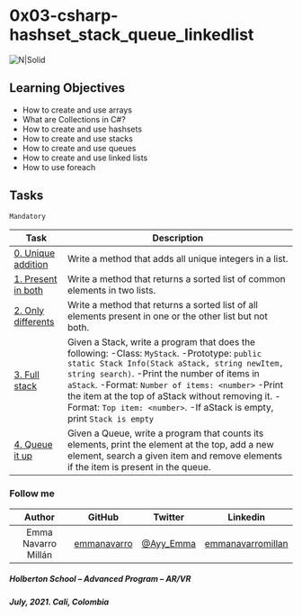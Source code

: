 # 0x03-csharp-hashset_stack_queue_linkedlist

![N|Solid](https://upload.wikimedia.org/wikipedia/commons/thumb/4/4f/Csharp_Logo.png/245px-Csharp_Logo.png)

## Learning Objectives


* How to create and use arrays
* What are Collections in C#?
* How to create and use hashsets
* How to create and use stacks
* How to create and use queues
* How to create and use linked lists
* How to use foreach


## Tasks

``Mandatory``

| Task | Description |
| ------ | ------ |
| [0. Unique addition](0-unique_add) | Write a method that adds all unique integers in a list. |
| [1. Present in both](1-common_elements) | Write a method that returns a sorted list of common elements in two lists. |
| [2. Only differents ](2-different_elements) | Write a method that returns a sorted list of all elements present in one or the other list but not both. |
| [3. Full stack](3-stack_push_pop) | Given a Stack, write a program that does the following: -Class: `MyStack`. -Prototype: `public static Stack Info(Stack aStack, string newItem, string search)`. -Print the number of items in `aStack`. -Format: `Number of items: <number>` -Print the item at the top of aStack without removing it. -Format: `Top item: <number>`. -If aStack is empty, print `Stack is empty` |
| [4. Queue it up](4-queue_enqueue_dequeue) | Given a Queue, write a program that counts its elements, print the element at the top, add a new element, search a given item and remove elements if the item is present in the queue. |


### Follow me

| Author | GitHub | Twitter | Linkedin |
| :---: | :---: | :---: | :---: |
| Emma Navarro Millán | [emmanavarro](https://github.com/emmanavarro) | [@Ayy_Emma](https://twitter.com/Ayy_Emma) | [emmanavarromillan](https://www.linkedin.com/in/emmanavarromillan) |

##### Holberton School – Advanced Program – AR/VR
##### July, 2021. Cali, Colombia

